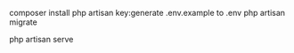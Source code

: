 composer install
php artisan key:generate 
.env.example to .env 
php artisan migrate 

php artisan serve 
